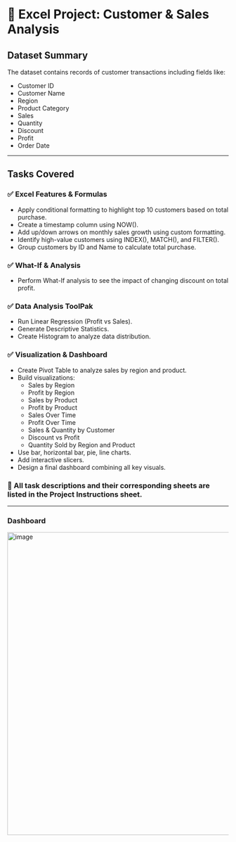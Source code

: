 # 📘 Excel Project: Customer & Sales Analysis

## Dataset Summary
The dataset contains records of customer transactions including fields like:
- Customer ID
- Customer Name
- Region
- Product Category
- Sales
- Quantity
- Discount
- Profit
- Order Date

---

## Tasks Covered

### ✅ Excel Features & Formulas
- Apply conditional formatting to highlight top 10 customers based on total purchase.
- Create a timestamp column using NOW().
- Add up/down arrows on monthly sales growth using custom formatting.
- Identify high-value customers using INDEX(), MATCH(), and FILTER().
- Group customers by ID and Name to calculate total purchase.

### ✅ What-If & Analysis
- Perform What-If analysis to see the impact of changing discount on total profit.

### ✅ Data Analysis ToolPak
- Run Linear Regression (Profit vs Sales).
- Generate Descriptive Statistics.
- Create Histogram to analyze data distribution.

### ✅ Visualization & Dashboard
- Create Pivot Table to analyze sales by region and product.
- Build visualizations:
  - Sales by Region
  - Profit by Region
  - Sales by Product
  - Profit by Product
  - Sales Over Time
  - Profit Over Time
  - Sales & Quantity by Customer
  - Discount vs Profit
  - Quantity Sold by Region and Product
- Use bar, horizontal bar, pie, line charts.
- Add interactive slicers.
- Design a final dashboard combining all key visuals.

### 📄 All task descriptions and their corresponding sheets are listed in the **Project Instructions** sheet.

---

### Dashboard
<img width="860" height="689" alt="image" src="https://github.com/user-attachments/assets/23d943c9-e141-40ce-b00a-fc3e56e64552" />



